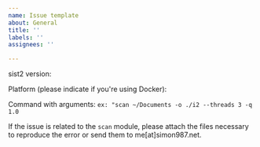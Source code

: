 ```yaml
---
name: Issue template
about: General
title: ''
labels: ''
assignees: ''

---
```


sist2 version:

Platform (please indicate if you're using Docker):

Command with arguments:  `ex: "scan ~/Documents -o ./i2 --threads 3 -q 1.0`

If the issue is related to the `scan` module, please attach the files necessary to reproduce the error or send them to me[at]simon987.net.
